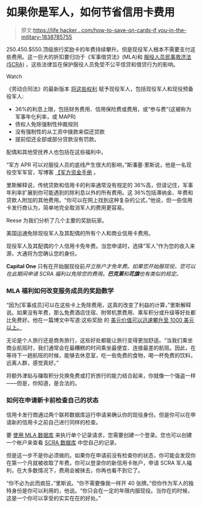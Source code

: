 # 如果你是军人，如何节省信用卡费用

> 原文:[https://life hacker . com/how-to-save-on-cards-if you-in-the-military-1838785755](https://lifehacker.com/how-to-save-on-credit-cards-if-youre-in-the-military-1838785755)

$250.$450.$550.顶级旅行奖励卡的年费持续攀升。但是现役军人根本不需要支付这些费用。这一巨大的折扣要归功于《军事借贷法》(MLA)和 [服役人员民事救济法(SCRA)](https://www.consumerfinance.gov/ask-cfpb/when-am-i-covered-by-the-servicemembers-civil-relief-act-scra-en-2086/) ，这些法律旨在保护服役人员免受不公平信贷和借贷行为的影响。

Watch

《劳动合同法》的最新版本 [将这些权利](https://www.consumerfinance.gov/ask-cfpb/what-are-my-rights-under-the-military-lending-act-en-1783/) 赋予现役军人，包括现役军人和现役预备役军人:

*   36%的利息上限，包括财务费用、信用保险费或费用，或“参与费”(这被称为军事年化利率，或 MAPR)
*   债权人免除强制性仲裁规则
*   没有强制性的从工资中拨款来偿还贷款
*   提前偿还全部或部分贷款没有罚款。

配偶和其他受抚养人也包括在这些福利中。

“军方 APR 可以对服役人员的底线产生很大的影响，”斯潘塞·里斯说，他是一名现役空军军官，写博客 [【军方资金手册](https://militarymoneymanual.com) 。

里斯解释说，传统贷款和信用卡的利率通常没有规定的 36%高，但请记住，军事年利率扩展到你可能遇到的除利息以外的所有费用。这 36%包括滞纳金、年费和贷款人附加的其他费用。“你可以在网上找到这种复杂的公式，”他说，但一些信用卡发行商认为，简单地完全取消军人的费用更容易。

Reese 为我们分析了几个主要的奖励玩家。

美国运通免除现役军人及其配偶的所有个人和商业信用卡费用。

现役军人及其配偶的个人信用卡免年费。当您申请时，选择“军人”作为您的收入来源，大通将为您确认您的身份。

**Capital One** 只有在开始服现役前*开立账户才免年费。如果您开始服现役，您可以在此期间申请 SCRA 福利以免除您的费用。**巴克莱**和**花旗**也有类似的规定。*

### MLA 福利如何改变服务成员的奖励数学

“因为[军事成员]可以在这些卡上免除费用，这真的改变了利益的计算，”里斯解释说。如果没有年费，那么免费酒店住宿、附带机票费用、乘车积分或升级等好处都比免费好。他在一篇博文中写道:这些奖励 的 [美元价值可以迅速攀升至 1000 美元以上。](https://militarymoneymanual.com/chase-active-duty-military-credit-cards/)

无论是个人旅行还是商务旅行，这些好处都能让旅行变得更加舒适。“当我们乘坐商业航班时，我们通常会在最糟糕的时间乘坐最便宜、连接最差的航班。因此，在等待下一趟航班的时候，能够去休息室，吃一些免费的食物，喝一杯免费的饮料，远离人群，感觉真好。”

将额外津贴与赚取积分兑换免费或打折旅行的能力结合起来，你就像一个强盗一样——但是，你知道，是合法的。

### 如何在申请新卡前检查自己的状态

信用卡发行商通过两个联邦数据库运行申请来确认你的现役身份。但是你可以在申请新的信用卡之前自己进行同样的检查。

要 [使用 MLA 数据库](https://mla.dmdc.osd.mil/mla/#/home) 来执行单个记录请求，您需要创建一个登录。您也可以创建一个帐户来查看 [SCRA 数据库](https://scra.dmdc.osd.mil/scra/#/home) 中您自己的记录。

但是这一步不是你必须做的。如果你在申请前没有检查你的状态，你可能会发现你在第一个月就被收取了年费。你可以登录你的新信用卡账户，申请 SCRA 军人福利，在大多数情况下，费用会被抹去，你再也看不到它了。

“你不必为此而疯狂，”里斯说。“你不需要像我一样开 40 张牌。”但你作为军人的独特身份是你可以利用的，他说。“你只会在一定的年限内服现役。当你在的时候，这是一个你可以享受的实实在在的好处。”